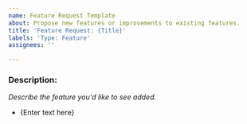 ```yaml
---
name: Feature Request Template
about: Propose new features or improvements to existing features.
title: 'Feature Request: {Title}'
labels: 'Type: Feature'
assignees: ''

---
```


### Description:
_Describe the feature you'd like to see added._
- {Enter text here}
